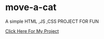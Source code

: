 # move-a-cat
A simple HTML ,JS ,CSS PROJECT FOR FUN

[Click Here For My Project](https://draceel07.github.io/move-a-cat/)
